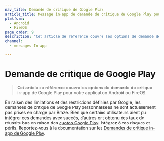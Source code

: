 ```yaml
---
nav_title: Demande de critique de Google Play
article_title: Message in-app de demande de critique de Google Play pour Android et FireOS
platform: 
  - Android
  - FireOS
page_order: 9
description: "Cet article de référence couvre les options de demande de critique in-app de Google Play pour votre application Android ou FireOS."
channel:
  - messages In-App

---
```


# Demande de critique de Google Play

> Cet article de référence couvre les options de demande de critique in-app de Google Play pour votre application Android ou FireOS.

En raison des limitations et des restrictions définies par Google, les demandes de critique de Google Play personnalisées ne sont actuellement pas prises en charge par Braze. Bien que certains utilisateurs aient pu intégrer ces demandes avec succès, d’autres ont obtenu des taux de réussite bas en raison des [quotas Google Play](https://developer.android.com/guide/playcore/in-app-review#quotas). Intégrez à vos risques et périls. Reportez-vous à la documentation sur les [Demandes de critique in-app de Google Play](https://developer.android.com/guide/playcore/in-app-review). 
